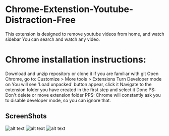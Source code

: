 # Chrome-Extenstion-Youtube-Distraction-Free
This extension is designed to remove youtube videos from home, and watch sidebar
You can search and watch any video.


# Chrome installation instructions:
Download and unzip repository or clone it if you are familiar with git
Open Chrome, go to: Customize > More tools > Extensions
Turn Developer mode on
You will see 'Load unpacked' button appear, click it
Navigate to the extension folder you have created in the first step and select it
Done
PS: Don't delete or move extension folder
PPS: Chrome will constantly ask you to disable developer mode, so you can ignore that.

## ScreenShots

![alt text](https://i.ibb.co/qx21TNW/Screenshot-2020-04-17-at-10-11-30-AM.png)
![alt text](https://i.ibb.co/t4nhVdW/Screenshot-2020-04-17-at-10-11-58-AM.png)
![alt text](https://i.ibb.co/CV4RSc1/Screenshot-2020-04-17-at-10-12-17-AM.png)
